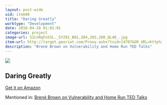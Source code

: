 ```yaml
---
layout: post-wide
uid: item46
title: "Daring Greatly"
worktype: "Development"
date: 2016-04-28 01:01:01
categories: project
image-url: 51CnRqFnS5L._SY291_BO1,204,203,200_QL40_.jpg
item-url: http://target.georiot.com/Proxy.ashx?tsid=14707&GR_URL=http%3A%2F%2Fwww.amazon.com%2FDaring-Greatly-Courage-Vulnerable-Transforms%2Fdp%2F1592408419%2F
description: "Brené Brown on Vulnerability and Home Run TED Talks"
---
```

<a href="http://target.georiot.com/Proxy.ashx?tsid=14707&GR_URL=http%3A%2F%2Fwww.amazon.com%2FDaring-Greatly-Courage-Vulnerable-Transforms%2Fdp%2F1592408419%2F" target="blank"><img src="../../../../img/thumbs/51CnRqFnS5L._SY291_BO1,204,203,200_QL40_.jpg" class="prod-img"></a>
<h2>Daring Greatly</h2>
<p><a href="http://target.georiot.com/Proxy.ashx?tsid=14707&GR_URL=http%3A%2F%2Fwww.amazon.com%2FDaring-Greatly-Courage-Vulnerable-Transforms%2Fdp%2F1592408419%2F" target="blank">Get it on Amazon</a><p>
<p>Mentioned in: <a href="http://fourhourworkweek.com/2015/08/28/brene-brown-on-vulnerability-and-home-run-ted-talks/" target="blank">Brené Brown on Vulnerability and Home Run TED Talks</a></p>
